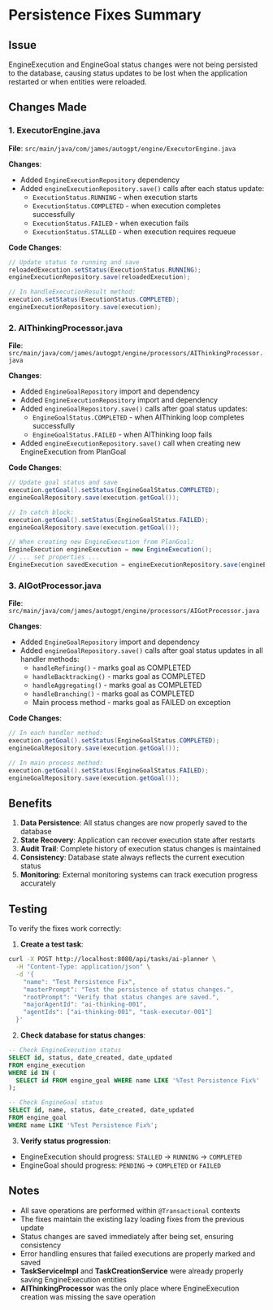 # Persistence Fixes Summary

## Issue
EngineExecution and EngineGoal status changes were not being persisted to the database, causing status updates to be lost when the application restarted or when entities were reloaded.

## Changes Made

### 1. ExecutorEngine.java
**File**: `src/main/java/com/james/autogpt/engine/ExecutorEngine.java`

**Changes**:
- Added `EngineExecutionRepository` dependency
- Added `engineExecutionRepository.save()` calls after each status update:
  - `ExecutionStatus.RUNNING` - when execution starts
  - `ExecutionStatus.COMPLETED` - when execution completes successfully
  - `ExecutionStatus.FAILED` - when execution fails
  - `ExecutionStatus.STALLED` - when execution requires requeue

**Code Changes**:
```java
// Update status to running and save
reloadedExecution.setStatus(ExecutionStatus.RUNNING);
engineExecutionRepository.save(reloadedExecution);

// In handleExecutionResult method:
execution.setStatus(ExecutionStatus.COMPLETED);
engineExecutionRepository.save(execution);
```

### 2. AIThinkingProcessor.java
**File**: `src/main/java/com/james/autogpt/engine/processors/AIThinkingProcessor.java`

**Changes**:
- Added `EngineGoalRepository` import and dependency
- Added `EngineExecutionRepository` import and dependency
- Added `engineGoalRepository.save()` calls after goal status updates:
  - `EngineGoalStatus.COMPLETED` - when AIThinking loop completes successfully
  - `EngineGoalStatus.FAILED` - when AIThinking loop fails
- Added `engineExecutionRepository.save()` call when creating new EngineExecution from PlanGoal

**Code Changes**:
```java
// Update goal status and save
execution.getGoal().setStatus(EngineGoalStatus.COMPLETED);
engineGoalRepository.save(execution.getGoal());

// In catch block:
execution.getGoal().setStatus(EngineGoalStatus.FAILED);
engineGoalRepository.save(execution.getGoal());

// When creating new EngineExecution from PlanGoal:
EngineExecution engineExecution = new EngineExecution();
// ... set properties ...
EngineExecution savedExecution = engineExecutionRepository.save(engineExecution);
```

### 3. AIGotProcessor.java
**File**: `src/main/java/com/james/autogpt/engine/processors/AIGotProcessor.java`

**Changes**:
- Added `EngineGoalRepository` import and dependency
- Added `engineGoalRepository.save()` calls after goal status updates in all handler methods:
  - `handleRefining()` - marks goal as COMPLETED
  - `handleBacktracking()` - marks goal as COMPLETED
  - `handleAggregating()` - marks goal as COMPLETED
  - `handleBranching()` - marks goal as COMPLETED
  - Main process method - marks goal as FAILED on exception

**Code Changes**:
```java
// In each handler method:
execution.getGoal().setStatus(EngineGoalStatus.COMPLETED);
engineGoalRepository.save(execution.getGoal());

// In main process method:
execution.getGoal().setStatus(EngineGoalStatus.FAILED);
engineGoalRepository.save(execution.getGoal());
```

## Benefits

1. **Data Persistence**: All status changes are now properly saved to the database
2. **State Recovery**: Application can recover execution state after restarts
3. **Audit Trail**: Complete history of execution status changes is maintained
4. **Consistency**: Database state always reflects the current execution status
5. **Monitoring**: External monitoring systems can track execution progress accurately

## Testing

To verify the fixes work correctly:

1. **Create a test task**:
```bash
curl -X POST http://localhost:8080/api/tasks/ai-planner \
  -H "Content-Type: application/json" \
  -d '{
    "name": "Test Persistence Fix",
    "masterPrompt": "Test the persistence of status changes.",
    "rootPrompt": "Verify that status changes are saved.",
    "majorAgentId": "ai-thinking-001",
    "agentIds": ["ai-thinking-001", "task-executor-001"]
  }'
```

2. **Check database for status changes**:
```sql
-- Check EngineExecution status
SELECT id, status, date_created, date_updated 
FROM engine_execution 
WHERE id IN (
  SELECT id FROM engine_goal WHERE name LIKE '%Test Persistence Fix%'
);

-- Check EngineGoal status
SELECT id, name, status, date_created, date_updated 
FROM engine_goal 
WHERE name LIKE '%Test Persistence Fix%';
```

3. **Verify status progression**:
- EngineExecution should progress: `STALLED` → `RUNNING` → `COMPLETED`
- EngineGoal should progress: `PENDING` → `COMPLETED` or `FAILED`

## Notes

- All save operations are performed within `@Transactional` contexts
- The fixes maintain the existing lazy loading fixes from the previous update
- Status changes are saved immediately after being set, ensuring consistency
- Error handling ensures that failed executions are properly marked and saved
- **TaskServiceImpl** and **TaskCreationService** were already properly saving EngineExecution entities
- **AIThinkingProcessor** was the only place where EngineExecution creation was missing the save operation 